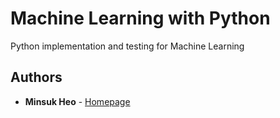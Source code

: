 # Machine Learning with Python

Python implementation and testing for Machine Learning

## Authors

* **Minsuk Heo** - [Homepage](http://minsuk-heo.github.io/)
